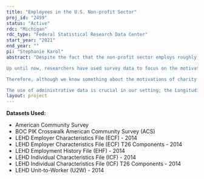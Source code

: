 ```yaml
---
title: "Employees in the U.S. Non-profit Sector"
proj_id: "2459"
status: "Active"
rdc: "Michigan"
rdc_type: "Federal Statistical Research Data Center"
start_year: "2021"
end_year: ""
pi: "Stephanie Karol"
abstract: "Despite the fact that the non-profit sector employs roughly 10% of the American workforce, making it the third largest workforce behind retail and manufacturing, relatively little is known about its employees. Indeed, very few studies conduct a detailed analysis of a particular sector. Those that do consider a narrower subset of workers, are mainly concerned with public sector workers, and do not focus exclusively on charity employees. This project will be the first to use administrative data to paint a picture of the U.S. non-profit sector, and answer important questions such as who works in the non-profit sector, and how do shocks and government policies affect its employees.

Up until now, researchers have used survey data to focus on the motivation of non-profit workers, and how their behavior differs from for-profit workers. Using British panel data, Gregg et al. (2011) show that non-profit workers are more likely to donate their labor (as measured by unpaid overtime), than their for-profit counterparts. In the U.S. context, Houston (2000, 2006) finds that public employees place a higher value on intrinsic reward, and government employees are more likely to volunteer for charities and donate blood than for-profit employees. However, they found no difference among public service and private employees in terms of individual philanthropy. This is in contrast to Buurman et al (2012), who conclude from a Dutch survey that public sector employees contribute less to charity because they feel that they contribute enough to society at work for too little pay.

Therefore, although we know something about the motivations of charity employees, we know very little about their basic demographics, how they interact with the charity labor market, and how they move between the for- and non-profit sectors. Furthermore, understanding how organization-level shocks affect charity employees, and how government policies affect non-profit employment decisions will add to our knowledge of the charity labor market and contribute to the policy debate over the benefits of public versus private provision of services.

The use of administrative data is crucial in our setting; the Longitudinal Employer Household Dynamics (LEHD) is the only data source that allows us to focus on the employer-employee relationship in the United States. Using the LEHD also provides several benefits over using survey data, such as larger sample sizes and avoiding concerns about non-random measurement error. Indeed, previous studies have found the size of the non-profit sector to be misrepresented in surveys (Millard and Machin, 2007)."
layout: project
---
```


**Datasets Used:**

  - American Community Survey 
  - BOC PIK Crosswalk American Community Survey (ACS) 
  - LEHD Employer Characteristics File (ECF) - 2014 
  - LEHD Employer Characteristics File (ECF) T26 Components - 2014 
  - LEHD Employment History File (EHF) - 2014 
  - LEHD Individual Characteristics File (ICF) - 2014 
  - LEHD Individual Characteristics File (ICF) T26 Components - 2014 
  - LEHD Unit-to-Worker (U2W) - 2014 

